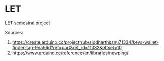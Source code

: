 # LET
LET semestral project

Sources:
1) https://create.arduino.cc/projecthub/siddharthsahu71334/keys-wallet-finder-tag-9ea96d?ref=part&ref_id=11332&offset=10
2) https://www.arduino.cc/reference/en/libraries/newping/
